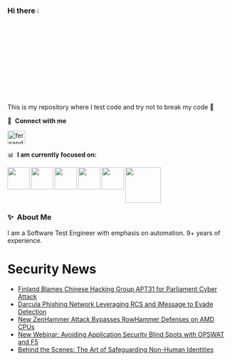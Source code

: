 ### Hi there <a href="https://www.gautamkrishnar.com/"><img src="https://media.giphy.com/media/hvRJCLFzcasrR4ia7z/giphy.gif" width="5%"></a>
This is my repository where I test code and try not to break my code :rofl:

🔗 &nbsp;**Connect with me**
<p align="left">
<a href="https://linkedin.com/in/fernandorlcruz" target="blank"><img align="center" src="https://raw.githubusercontent.com/rahuldkjain/github-profile-readme-generator/master/src/images/icons/Social/linked-in-alt.svg" alt="fernando cruz" height="30" width="40" /></a>
  
📊 &nbsp;**I am currently focused on:**

<img align="left" width='50' height='50' src="https://cdn.jsdelivr.net/gh/devicons/devicon/icons/python/python-original-wordmark.svg" />
<img align="left" width='50' height='50' src="https://cdn.jsdelivr.net/gh/devicons/devicon/icons/csharp/csharp-original.svg" />
<img align="left" width='50' height='50' src="https://cdn.jsdelivr.net/gh/devicons/devicon/icons/jenkins/jenkins-original.svg" />
<img align="left" width='50' height='50' src="https://specflow.org/wp-content/uploads/2021/05/SpecFlow-Icon.png" />
<img align="left" width='50' height='50' src="https://www.svgrepo.com/show/306098/githubactions.svg" />
<img width='80' height='80' src="https://cdn2.vectorstock.com/i/1000x1000/64/81/security-testing-concept-icon-safety-audit-key-vector-29166481.jpg" />
          
          
  
### ✨&nbsp; About Me

I am a Software Test Engineer with emphasis on automation. 9+ years of experience.

# Security News
<!-- BLOG-POST-LIST:START -->
- [Finland Blames Chinese Hacking Group APT31 for Parliament Cyber Attack](https://thehackernews.com/2024/03/finland-blames-chinese-hacking-group.html)
- [Darcula Phishing Network Leveraging RCS and iMessage to Evade Detection](https://thehackernews.com/2024/03/darcula-phishing-network-leveraging-rcs.html)
- [New ZenHammer Attack Bypasses RowHammer Defenses on AMD CPUs](https://thehackernews.com/2024/03/new-zenhammer-attack-bypasses-rowhammer.html)
- [New Webinar: Avoiding Application Security Blind Spots with OPSWAT and F5](https://thehackernews.com/2024/03/new-webinar-avoiding-application.html)
- [Behind the Scenes: The Art of Safeguarding Non-Human Identities](https://thehackernews.com/2024/03/behind-scenes-art-of-safeguarding-non.html)
<!-- BLOG-POST-LIST:END -->
